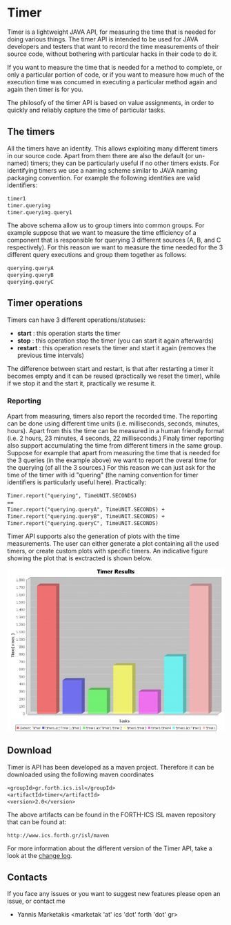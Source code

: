 # Timer

Timer is a lightweight JAVA API, for measuring the time that is needed for doing various things. 
The timer API is intended to be used for JAVA developers and testers that want to record the 
time measurements of their source code, without bothering with particular hacks in their code to do it.

If you want to measure the time that is needed for a method to complete, or only a particular portion of code,
or if you want to measure how much of the execution time was concumed in executing a particular method again and again 
then timer is for you.

The philosofy of the timer API is based on value assignments, in order to quickly and reliably capture the time of particular tasks.

## The timers

All the timers have an identity. This allows exploiting many different timers in our source code. Apart from them there are also 
the default (or un-named) timers; they can be particularly useful if no other timers exists.
For identifying timers we use a naming scheme similar to JAVA naming packaging convention. For example the following identities 
are valid identifiers:
```
timer1
timer.querying
timer.querying.query1
```
The above schema allow us to group timers into common groups. For example suppose that we want to measure the time efficiency 
of a component that is responsible for querying 3 different sources (A, B, and C respectively). For this reason we want to 
measure the time needed for the 3 different query executions and group them together as follows:
```
querying.queryA
querying.queryB
querying.queryC
```

## Timer operations 

Timers can have 3 different operations/statuses:

* **start** : this operation starts the timer 
* **stop** : this operation stop the timer (you can start it again afterwards)
* **restart** : this operation resets the timer and start it again (removes the previous time intervals)

The difference between start and restart, is that after restarting a timer it becomes empty and it can be reused (practically we reset the timer), while if we stop it and the start it, practically we resume it.

### Reporting

Apart from measuring, timers also report the recorded time. The reporting can be done using different time units 
(i.e. milliseconds, seconds, minutes, hours). Apart from this the time can be measured in a human friendly format 
(i.e. 2 hours, 23 minutes, 4 seconds, 22 milliseconds.)
Finaly timer reporting also support accumulating the time from different timers in the same group. Suppose for example that 
apart from measuring the time that is needed for the 3 queries (in the example above) we want to report the overal time 
for the querying (of all the 3 sources.) For this reason we can just ask for the time of the timer with id "quering" 
(the naming convention for timer identifiers is particularly useful here). Practically:
```
Timer.report("querying", TimeUNIT.SECONDS)
==
Timer.report("querying.queryA", TimeUNIT.SECONDS) + 
Timer.report("querying.queryB", TimeUNIT.SECONDS) + 
Timer.report("querying.queryC", TimeUNIT.SECONDS) 
```

Timer API supports also the generation of plots with the time measurements. The user can either generate a plot 
containing all the used timers, or create custom plots with specific timers. An indicative figure showing the plot 
that is exctracted is shown below.

![](images/plot.jpg "Fig 1")

## Download

Timer is API has been developed as a maven project. Therefore it can be downloaded using the following maven coordinates
```
<groupId>gr.forth.ics.isl</groupId>
<artifactId>timer</artifactId>
<version>2.0</version>
```

The above artifacts can be found in the FORTH-ICS ISL maven repository that can be found at:
```
http://www.ics.forth.gr/isl/maven
```

For more information about the different version of the Timer API, take a look at the [change log](https://github.com/ymark/Timer/blob/master/change-log.md). 

## Contacts

If you face any issues or you want to suggest new features please open an issue, or contact me

* Yannis Marketakis &lt;marketak 'at' ics 'dot' forth 'dot' gr&gt;
